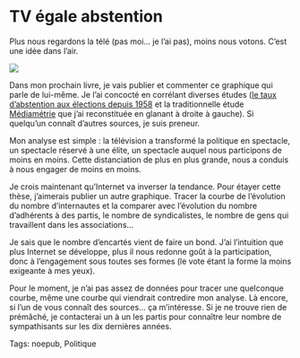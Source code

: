 # TV égale abstention

Plus nous regardons la télé (pas moi… je l’ai pas), moins nous votons. C’est une idée dans l’air.

![](http://tcrouzet.com/https://tcrouzet.com/images_tc/200610coev.gif) 

Dans mon prochain livre, je vais publier et commenter ce graphique qui parle de lui-même. Je l’ai concocté en corrélant diverses études ([le taux d’abstention aux élections depuis 1958](http://www.tns-sofres.com/etudes/dossiers/d_abstention.htm) et la traditionnelle étude [Médiamétrie](http://www.mediametrie.fr/contenu.php?rubrique=tv&rubrique_id=355&menu_id=198) que j’ai reconstituée en glanant à droite à gauche). Si quelqu’un connaît d’autres sources, je suis preneur.<span id="more-243"></span>

Mon analyse est simple : la télévision a transformé la politique en spectacle, un spectacle réservé à une élite, un spectacle auquel nous participons de moins en moins. Cette distanciation de plus en plus grande, nous a conduis à nous engager de moins en moins.

Je crois maintenant qu’Internet va inverser la tendance. Pour étayer cette thèse, j’aimerais publier un autre graphique. Tracer la courbe de l’évolution du nombre d’internautes et la comparer avec l’évolution du nombre d’adhérents à des partis, le nombre de syndicalistes, le nombre de gens qui travaillent dans les associations…

Je sais que le nombre d’encartés vient de faire un bond. J’ai l’intuition que plus Internet se développe, plus il nous redonne goût à la participation, donc à l’engagement sous toutes ses formes (le vote étant la forme la moins exigeante à mes yeux).

Pour le moment, je n’ai pas assez de données pour tracer une quelconque courbe, même une courbe qui viendrait contredire mon analyse. Là encore, si l’un de vous connaît des sources… ça m’intéresse. Si je ne trouve rien de prémâché, je contacterai un à un les partis pour connaître leur nombre de sympathisants sur les dix dernières années.

Tags: noepub, Politique
